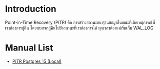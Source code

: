 # Introduction
Point-in-Time Recovery (PITR) คือ การสร้างสถานะของฐานข้อมูลในขณะที่เกิดเหตุการณ์ที่เราต้องการกู้คืน โดยสามารถกู้คืนไปยังสถานะที่เราต้องการได้ ทุกเวลาต้องแต่เริ่มเก็บ WAL_LOG

# Manual List
- [PITR Postgres 15 (Local)](./PIRT-15.md)